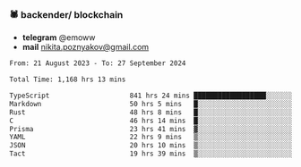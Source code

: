 ### 🕷 backender/ blockchain
- **telegram** @emoww
- **mail** nikita.poznyakov@gmail.com

<!--START_SECTION:waka-->

```txt
From: 21 August 2023 - To: 27 September 2024

Total Time: 1,168 hrs 13 mins

TypeScript                    841 hrs 24 mins ██████████████████░░░░░░░   71.97 %
Markdown                      50 hrs 5 mins   █░░░░░░░░░░░░░░░░░░░░░░░░   04.28 %
Rust                          48 hrs 8 mins   █░░░░░░░░░░░░░░░░░░░░░░░░   04.12 %
C                             46 hrs 14 mins  █░░░░░░░░░░░░░░░░░░░░░░░░   03.96 %
Prisma                        23 hrs 41 mins  ▓░░░░░░░░░░░░░░░░░░░░░░░░   02.03 %
YAML                          22 hrs 9 mins   ▒░░░░░░░░░░░░░░░░░░░░░░░░   01.90 %
JSON                          20 hrs 10 mins  ▒░░░░░░░░░░░░░░░░░░░░░░░░   01.73 %
Tact                          19 hrs 39 mins  ▒░░░░░░░░░░░░░░░░░░░░░░░░   01.68 %
```

<!--END_SECTION:waka-->




